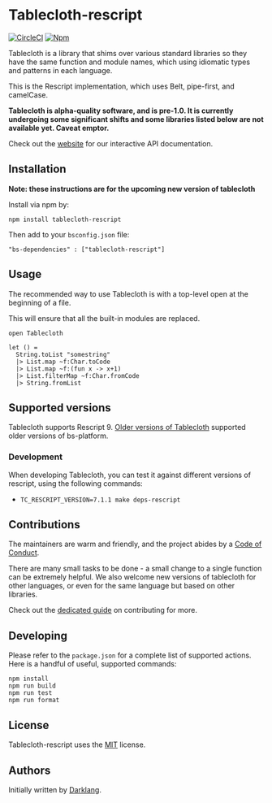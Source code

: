 # Tablecloth-rescript

[![CircleCI](https://circleci.com/gh/darklang/tablecloth.svg?style=shield)](https://circleci.com/gh/darklang/tablecloth)
[![Npm](https://badge.fury.io/js/tablecloth-rescript.svg)](https://www.npmjs.com/package/tablecloth-rescript)

Tablecloth is a library that shims over various standard libraries so they have the same function and module names, which using idiomatic types and patterns in each language.

This is the Rescript implementation, which uses Belt, pipe-first, and camelCase.

**Tablecloth is alpha-quality software, and is pre-1.0. It is currently undergoing
some significant shifts and some libraries listed below are not available yet.
Caveat emptor.**

Check out the [website](https://www.tablecloth.dev) for our interactive API documentation.

## Installation

**Note: these instructions are for the upcoming new version of tablecloth**

Install via npm by:

`npm install tablecloth-rescript`

Then add to your `bsconfig.json` file:

`"bs-dependencies" : ["tablecloth-rescript"]`

## Usage

The recommended way to use Tablecloth is with a top-level open at the beginning of a file.

This will ensure that all the built-in modules are replaced.

```
open Tablecloth

let () =
  String.toList "somestring"
  |> List.map ~f:Char.toCode
  |> List.map ~f:(fun x -> x+1)
  |> List.filterMap ~f:Char.fromCode
  |> String.fromList
```

## Supported versions

Tablecloth supports Rescript 9. [Older versions of Tablecloth](https://www.npmjs.com/package/tablecloth-bucklescript) supported older versions of bs-platform.

### Development

When developing Tablecloth, you can test it against different versions of
rescript, using the following commands:

- `TC_RESCRIPT_VERSION=7.1.1 make deps-rescript`

## Contributions

The maintainers are warm and friendly, and the project abides by a [Code of Conduct](./CODE_OF_CONDUCT.md).

There are many small tasks to be done - a small change to a single function can be extremely
helpful. We also welcome new versions of tablecloth for other languages, or even for the same
language but based on other libraries.

Check out the [dedicated guide](./documentation/contributing.md) on contributing for more.

## Developing

Please refer to the `package.json` for a complete list of supported actions. Here is
a handful of useful, supported commands:

```
npm install
npm run build
npm run test
npm run format
```

## License

Tablecloth-rescript uses the [MIT](./LICENSE) license.

## Authors

Initially written by [Darklang](https://darklang.com).
